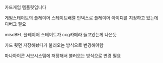 카드게임 템플릿입니다

게임스테이트의 플레이어 스테이트배열 인덱스로 플레이어 아이디를 지정하고 있는데 디버그 필요

miscBFL
플레이어 스테이트가 ccg카메라 들고있는게 나은듯

카드 뒷면 저장해놨다가 불러오는 방식으로 변경해야함

마나아이콘 서브시스템에 저장해서 불러오는 방식으로 변경 필요